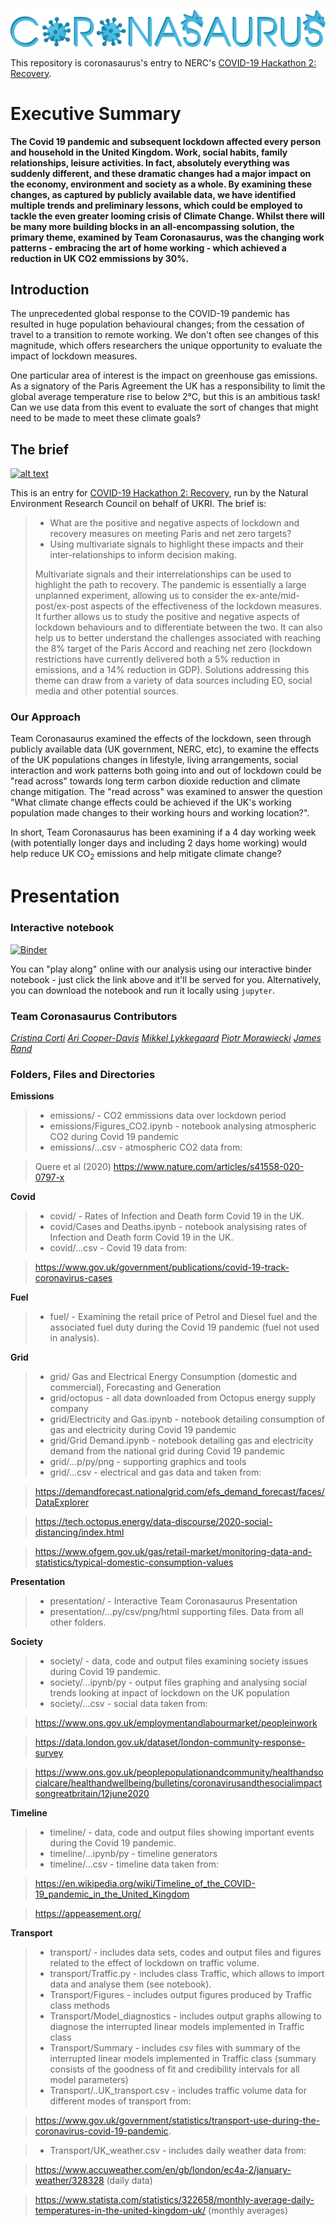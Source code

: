 ![RAWR](presentation/coronasaurus_logo.png)

This repository is coronasaurus's entry to NERC's [COVID-19 Hackathon 2: Recovery](https://digitalenvironment.org/home/covid-19-digital-sprint-hackathons/covid-19-hackathon-2-recovery/).

# Executive Summary
<b>The Covid 19 pandemic and subsequent lockdown affected every person and household in the United Kingdom. Work, social habits, family relationships, leisure activities. In fact, absolutely everything was suddenly different, and these dramatic changes had a major impact on the economy, environment and society as a whole. By examining these changes, as captured by publicly available data, we have identified multiple trends and preliminary lessons, which could be employed to tackle the even greater looming crisis of Climate Change. Whilst there will be many more building blocks in an all-encompassing solution, the primary theme, examined by Team Coronasaurus, was the changing work patterns - embracing the art of home working - which achieved a reduction in UK CO2 emmissions by 30%.</b>

## Introduction
The unprecedented global response to the COVID-19 pandemic has resulted in huge population behavioural changes; from the cessation of travel to a transition to remote working. We don't often see changes of this magnitude, which offers researchers the unique opportunity to evaluate the impact of lockdown measures.

One particular area of interest is the impact on greenhouse gas emissions. As a signatory of the Paris Agreement the UK has a responsibility to limit the global average temperature rise to below 2&deg;C, but this is an ambitious task! Can we use data from this event to evaluate the sort of changes that might need to be made to meet these climate goals?

## The brief
[![alt text](https://i2.wp.com/digitalenvironment.org/wp-content/uploads/2020/05/covid-19_banner-800.png?w=800&ssl=1)](https://digitalenvironment.org/home/covid-19-digital-sprint-hackathons/)

This is an entry for [COVID-19 Hackathon 2: Recovery](https://digitalenvironment.org/home/covid-19-digital-sprint-hackathons/covid-19-hackathon-2-recovery/), run by the Natural Environment Research Council on behalf of UKRI. The brief is:

> - What are the positive and negative aspects of lockdown and recovery measures on meeting Paris and net zero targets?
> - Using multivariate signals to highlight these impacts and their inter-relationships to inform decision making.
>
> Multivariate signals and their interrelationships can be used to highlight the path to recovery. The pandemic is essentially a large unplanned experiment, allowing us to consider the ex-ante/mid-post/ex-post aspects of the effectiveness of the lockdown measures. It further allows us to study the positive and negative aspects of lockdown behaviours and to differentiate between the two. It can also help us to better understand the challenges associated with reaching the 8% target of the Paris Accord and reaching net zero (lockdown restrictions have currently delivered both a 5% reduction in emissions, and a 14% reduction in GDP). Solutions addressing this theme can draw from a variety of data sources including EO, social media and other potential sources.

### Our Approach

Team Coronasaurus examined the effects of the lockdown, seen through publicly available data (UK government, NERC, etc), to examine the effects of the UK populations changes in lifestyle, living arrangements, social interaction and work patterns both going into and out of lockdown could be "read across" towards long term carbon dioxide reduction and climate change mitigation. The "read across" was examined to answer the question "What climate change effects could be achieved if the UK's working population made changes to their working hours and working location?". 

In short, Team Coronasaurus has been examining if a 4 day working week (with potentially longer days and including 2 days home working) would help reduce UK CO<sub>2</sub> emissions and help mitigate climate change?   

# Presentation

### Interactive notebook
[![Binder](https://mybinder.org/badge_logo.svg)](https://mybinder.org/v2/gh/aricooperdavis/coronasaurus_NERCHackathonTwo_Multivariate/master?urlpath=%2Ftree%2Fcoronasaurus.ipynb)

You can "play along" online with our analysis using our interactive binder notebook - just click the link above and it'll be served for you. Alternatively, you can download the notebook and run it locally using `jupyter`.

### Team Coronasaurus Contributors

[*Cristina Corti*](https://www.linkedin.com/in/cristina-corti-09a5b3137/?originalSubdomain=uk)
[*Ari Cooper-Davis*](https://www.cooper-davis.net/)
[*Mikkel Lykkegaard*](http://emps.exeter.ac.uk/engineering/staff/ml624)
[*Piotr Morawiecki*](https://people.bath.ac.uk/pwm27/)
[*James Rand*](https://researchportal.bath.ac.uk/en/persons/james-rand)

### Folders, Files and Directories

<b>Emissions</b>
> - emissions/ - CO2 emmissions data over lockdown period
> - emissions/Figures_CO2.ipynb  - notebook analysing atmospheric CO2 during Covid 19 pandemic
> - emissions/...csv - atmospheric CO2 data from:

>Quere et al (2020) https://www.nature.com/articles/s41558-020-0797-x



<b>Covid</b>
> - covid/ - Rates of Infection and Death form Covid 19 in the UK.
> - covid/Cases and Deaths.ipynb - notebook analysising rates of Infection and Death form Covid 19 in the UK.
> - covid/...csv - Covid 19 data from:

>https://www.gov.uk/government/publications/covid-19-track-coronavirus-cases


<b>Fuel</b> 
> - fuel/ - Examining the retail price of Petrol and Diesel fuel and the associated fuel duty during the Covid 19 pandemic (fuel not used in analysis).



<b>Grid</b>
> - grid/ Gas and Electrical Energy Consumption (domestic and commercial), Forecasting and Generation
> - grid/octopus - all data downloaded from Octopus energy supply company
> - grid/Electricity and Gas.ipynb - notebook detailing consumption of gas and electricity during Covid 19 pandemic
> - grid/Grid Demand.ipynb - notebook detailing gas and electricity demand from the national grid during Covid 19 pandemic 
> - grid/...p/py/png - supporting graphics and tools
> - grid/...csv - electrical and gas data and taken from:

>https://demandforecast.nationalgrid.com/efs_demand_forecast/faces/DataExplorer

>https://tech.octopus.energy/data-discourse/2020-social-distancing/index.html

>https://www.ofgem.gov.uk/gas/retail-market/monitoring-data-and-statistics/typical-domestic-consumption-values



<b>Presentation</b> 	
> - presentation/ - Interactive Team Coronasaurus Presentation
> - presentation/...py/csv/png/html supporting files. Data from all other folders.



<b>Society</b>
> - society/ - data, code and output files examining society issues during Covid 19 pandemic.
> - society/...ipynb/py - output files graphing and analysing social trends looking at inpact of lockdown on the UK population
> - society/...csv - social data taken from:

>https://www.ons.gov.uk/employmentandlabourmarket/peopleinwork 

>https://data.london.gov.uk/dataset/london-community-response-survey 

>https://www.ons.gov.uk/peoplepopulationandcommunity/healthandsocialcare/healthandwellbeing/bulletins/coronavirusandthesocialimpactsongreatbritain/12june2020



<b>Timeline</b>
> - timeline/ - data, code and output files showing important events during the Covid 19 pandemic.
> - timeline/...ipynb/py - timeline generators
> - timeline/...csv - timeline data taken from:

>https://en.wikipedia.org/wiki/Timeline_of_the_COVID-19_pandemic_in_the_United_Kingdom

>https://appeasement.org/



<b>Transport</b>
> - transport/ - includes data sets, codes and output files and figures related to the effect of lockdown on traffic volume.
> - transport/Traffic.py - includes class Traffic, which allows to import data and analyse them (see notebook).
> - Transport/Figures - includes output figures produced by Traffic class methods
> - Transport/Model_diagnostics - includes output graphs allowing to diagnose the interrupted linear models implemented in Traffic class
> - Transport/Summary - includes csv files with summary of the interrupted linear models implemented in Traffic class (summary consists of the goodness of fit and credibility intervals for all model parameters)
> - Transport/..UK_transport.csv - includes traffic volume data for different modes of transport from: 

>https://www.gov.uk/government/statistics/transport-use-during-the-coronavirus-covid-19-pandemic.

> - Transport/UK_weather.csv - includes daily weather data from:

>https://www.accuweather.com/en/gb/london/ec4a-2/january-weather/328328 (daily data)

>https://www.statista.com/statistics/322658/monthly-average-daily-temperatures-in-the-united-kingdom-uk/ (monthly averages)
